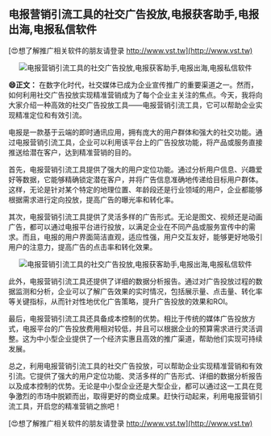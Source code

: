 ## **电报营销引流工具的社交广告投放,电报获客助手,电报出海,电报私信软件**

[😍想了解推广相关软件的朋友请登录 http://www.vst.tw](http://www.vst.tw)

 <center><img src="https://vst.tw/MP4/tuiguang/png/6.png" alt="电报营销引流工具的社交广告投放,电报获客助手,电报出海,电报私信软件"></center>

**😄正文：**
在数字化时代，社交媒体已成为企业宣传推广的重要渠道之一。然而，如何利用社交广告投放实现精准营销成为了每个企业主关注的焦点。今天，我将向大家介绍一种高效的社交广告投放工具——电报营销引流工具，它可以帮助企业实现精准定位和有效引流。

电报是一款基于云端的即时通讯应用，拥有庞大的用户群体和强大的社交功能。通过电报营销引流工具，企业可以利用该平台上的广告投放功能，将产品或服务直接推送给潜在客户，达到精准营销的目的。

首先，电报营销引流工具提供了强大的用户定位功能。通过分析用户信息、兴趣爱好等数据，它能够精确锁定潜在客户，并将广告信息准确地传递给目标用户群体。这样，无论是针对某个特定的地理位置、年龄段还是行业领域的用户，企业都能够根据需求进行定向投放，提高广告的曝光率和转化率。

其次，电报营销引流工具提供了灵活多样的广告形式。无论是图文、视频还是动画广告，都可以通过电报平台进行投放，以满足企业在不同产品或服务宣传中的需求。而且，电报的用户界面简洁直观，适应性强，用户交互友好，能够更好地吸引用户的注意力，提高广告的点击率和转化效果。

 <center><img src="https://vst.tw/MP4/tuiguang/png/3.png" alt="电报营销引流工具的社交广告投放,电报获客助手,电报出海,电报私信软件"></center>

此外，电报营销引流工具还提供了详细的数据分析报告。通过对广告投放过程的数据监测和分析，企业可以了解广告效果的实时情况，包括展示量、点击量、转化率等关键指标，从而针对性地优化广告策略，提升广告投放的效果和ROI。

最后，电报营销引流工具还具备成本控制的优势。相比于传统的媒体广告投放方式，电报平台的广告投放费用相对较低，并且可以根据企业的预算需求进行灵活调整。这为中小型企业提供了一个经济实惠且高效的推广渠道，帮助他们实现可持续发展。

总之，利用电报营销引流工具的社交广告投放，可以帮助企业实现精准营销和有效引流。它提供了强大的用户定位功能、灵活多样的广告形式、详细的数据分析报告以及成本控制的优势。无论是中小型企业还是大型企业，都可以通过这一工具在竞争激烈的市场中脱颖而出，取得更好的商业成果。赶快行动起来，利用电报营销引流工具，开启您的精准营销之旅吧！

[😍想了解推广相关软件的朋友请登录 http://www.vst.tw](http://www.vst.tw)



